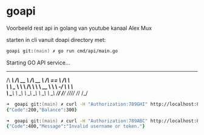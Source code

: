 # goapi
Voorbeeld rest api in golang van youtube kanaal Alex Mux

starten in cli vanuit doapi directory met:

```zsh
goapi git:(main) ✗ go run cmd/api/main.go
```

Starting GO API service...

 ______     ______        ______     ______   __    
/\  ___\   /\  __ \      /\  __ \   /\  == \ /\ \   
\ \ \__ \  \ \ \/\ \     \ \  __ \  \ \  _-/ \ \ \  
 \ \_____\  \ \_____\     \ \_\ \_\  \ \_\    \ \_\ 
  \/_____/   \/_____/      \/_/\/_/   \/_/     \/_/ 


```zsh
➜  goapi git:(main) ✗ curl -H "Authorization:789GHI" http://localhost:8000/account/coins/\?username=marie
{"Code":200,"Balance":300}

➜  goapi git:(main) ✗ curl -H "Authorization:789ABC" http://localhost:8000/account/coins/\?username=marie
{"Code":400,"Message":"Invalid username or token."}
```
